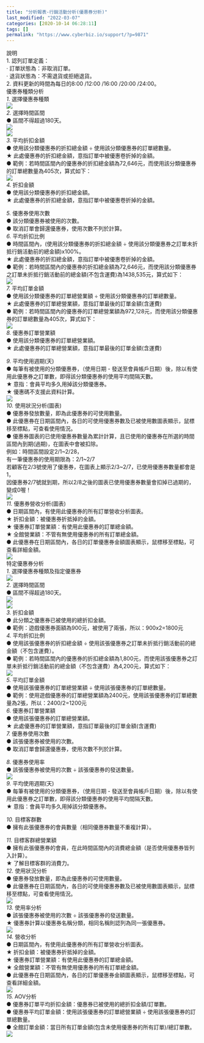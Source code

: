 ```yaml
---
title: "分析報表-行銷活動分析(優惠券分析)"
last_modified: "2022-03-07"
categories: [2020-10-14 06:28:11]
tags: []
permalink: "https://www.cyberbiz.io/support/?p=9871"
---
```


說明  
1\. 認列訂單定義：  
· 訂單狀態為：非取消訂單。  
· 退貨狀態為：不需退貨或拒絕退貨。  
2\. 資料更新的時間為每日的8:00 /12:00 /16:00 /20:00 /24:00。  
優惠券種類分析  
_1._   選擇優惠券種類  
![](https://www.cyberbiz.co/support/wp-content/uploads/2020/10/圖表分析-行銷活動分析01.png)  
_2._   選擇時間區間  
● 區間不得超過180天。  
![](https://www.cyberbiz.co/support/wp-content/uploads/2020/10/圖表分析-行銷活動分析02.png)  
![](https://www.cyberbiz.co/support/wp-content/uploads/2020/10/圖表分析-行銷活動分析03.png)  
_3._   平均折扣金額  
● 使用該分類優惠券的折扣總金額 ÷ 使用該分類優惠券的訂單總數量。  
★ 此處優惠券的折扣總金額，意指訂單中被優惠卷折掉的金額。  
● 範例：若時間區間內的優惠券的折扣總金額為72,646元，而使用該分類優惠券的訂單總數量為405次，算式如下：  
![](https://www.cyberbiz.co/support/wp-content/uploads/2020/10/圖表分析-行銷活動分析04.png)  
_4._   折扣金額  
● 使用該分類優惠券的折扣總金額。  
★ 此處優惠券的折扣總金額，意指訂單中被優惠卷折掉的金額。  

_5._   優惠券使用次數  
● 該分類優惠券被使用的次數。  
● 取消訂單會歸還優惠券，使用次數不列於計算。  
_6._   平均折扣比例  
● 時間區間內，(使用該分類優惠券的折扣總金額 ÷ 使用該分類優惠券之訂單未折抵行銷活動前的總金額)x100%。  
★ 此處優惠券的折扣總金額，意指訂單中被優惠卷折掉的金額。  
● 範例：若時間區間內的優惠券的折扣總金額為72,646元，而使用該分類優惠券之訂單未折抵行銷活動前的總金額(不包含運費)為1438,535元，算式如下：  
![](https://www.cyberbiz.co/support/wp-content/uploads/2020/10/圖表分析-行銷活動分析05.png)  
_7._   平均訂單金額  
● 使用該分類優惠券的訂單總營業額 ÷ 使用該分類優惠券的訂單總數量。  
★ 此處優惠券的訂單總營業額，意指訂單最後的訂單金額(含運費)  
● 範例：若時間區間內的優惠券的訂單總營業額為972,128元，而使用該分類優惠券的訂單總數量為405次，算式如下：  
![](https://www.cyberbiz.co/support/wp-content/uploads/2020/10/圖表分析-行銷活動分析06-1.png)  
_8._   優惠券訂單營業額  
● 使用該分類優惠券的訂單總營業額。  
★ 此處優惠券的訂單總營業額，意指訂單最後的訂單金額(含運費)  

_9._   平均使用週期(天)  
● 每筆有被使用的分類優惠券，（使用日期 - 發送至會員帳戶日期）後，除以有使用此優惠券之訂單數，即得該分類優惠券的使用平均間隔天數。  
★ 意指：會員平均多久用掉該分類優惠券。  
★ 優惠碼不支援此資料計算。  
![](https://www.cyberbiz.co/support/wp-content/uploads/2020/10/圖表分析-行銷活動分析07.png)  
_10._   使用狀況分析(圖表)  
● 優惠券發放數量，即為此優惠券的可使用數量。  
● 此優惠券在日期區間內，各日的可使用優惠券數及已被使用數圖表顯示，鼠標移至標點，可查看使用情況。  
● 優惠券圖表的已使用優惠券數量為累計計算，且已使用的優惠券在所選的時間區間內到期(過期)，在圖表中會被扣除。  
例如：時間區間設定2/1~2/28，  
有一筆優惠券的使用期限為：2/1~2/7  
若顧客在2/3號使用了優惠券，在圖表上顯示2/3~2/7，已使用優惠券數量都會是1，  
因優惠券2/7號就到期，所以2/8之後的圖表已使用優惠券數量會扣掉已過期的，變成0喔！  
![](https://www.cyberbiz.co/support/wp-content/uploads/2020/10/圖表分析-行銷活動分析08.png)  
_11._   優惠券營收分析(圖表)  
● 日期區間內，有使用此優惠券的所有訂單營收分析圖表。  
★ 折扣金額：被優惠券折抵掉的金額。  
★ 優惠券訂單營業額：有使用此優惠券的訂單總金額。  
★ 全館營業額：不管有無使用優惠券的所有訂單總金額。  
● 此優惠券在日期區間內，各日的訂單優惠券金額圖表顯示，鼠標移至標點，可查看詳細金額。  
![](https://www.cyberbiz.co/support/wp-content/uploads/2020/10/圖表分析-行銷活動分析09.png)  
特定優惠券分析  
_1._   選擇優惠券種類及指定優惠券  
![](https://www.cyberbiz.co/support/wp-content/uploads/2020/10/圖表分析-行銷活動分析11.png)  
_2._   選擇時間區間  
● 區間不得超過180天。  
![](https://www.cyberbiz.co/support/wp-content/uploads/2020/10/圖表分析-行銷活動分析02.png)  
![](https://www.cyberbiz.co/support/wp-content/uploads/2020/10/圖表分析-行銷活動分析10.png)  
_3._   折扣金額  
● 此分類之優惠券已被使用的總折扣金額。  
● 範例：遊戲優惠券面額為900元，被使用了兩張，所以：900x2=1800元  
_4._   平均折扣比例  
● 使用該張優惠券的折扣總金額 ÷ 使用該張優惠券之訂單未折抵行銷活動前的總金額（不包含運費）。  
● 範例：若時間區間內的優惠券的折扣總金額為1,800元，而使用該張優惠券之訂單未折抵行銷活動前的總金額（不包含運費）為4,200元，算式如下：  
![](https://www.cyberbiz.co/support/wp-content/uploads/2020/10/圖表分析-行銷活動分析12.png)  
_5._   平均訂單金額  
● 使用該張優惠券的訂單總營業額 ÷ 使用該張優惠券的訂單總數量。  
● 範例：使用遊戲優惠券的訂單總營業額為2400元，使用該張優惠券的訂單總數量為2張，所以：2400/2=1200元  
_6._   優惠券訂單營業額  
● 使用該張優惠券的訂單總營業額。  
★ 此處優惠券的訂單營業額，意指訂單最後的訂單金額(含運費)  
_7._   優惠券使用次數  
● 該張優惠券被使用的次數。  
● 取消訂單會歸還優惠券，使用次數不列於計算。  

_8._   優惠券使用率  
● 該張優惠券被使用的次數 ÷ 該張優惠券的發送數量。  
![](https://www.cyberbiz.co/support/wp-content/uploads/2020/10/圖表分析-行銷活動分析13.png)  
_9._   平均使用週期(天)  
● 每筆有被使用的分類優惠券，（使用日期 - 發送至會員帳戶日期）後，除以有使用此優惠券之訂單數，即得該分類優惠券的使用平均間隔天數。  
★ 意指：會員平均多久用掉該分類優惠券。  

_10._   目標客群數  
● 擁有此張優惠券的會員數量（相同優惠券數量不重複計算）。  

_11._   目標客群總營業額  
● 擁有此張優惠券的會員，在此時間區間內的消費總金額（是否使用優惠券皆列入計算）。  
★ 了解目標客群的消費力。  
_12._   使用狀況分析  
● 優惠券發放數量，即為此優惠券的可使用數量。  
● 此優惠券在日期區間內，各日的可使用優惠券數及已被使用數圖表顯示，鼠標移至標點，可查看使用情況。  
![](https://www.cyberbiz.co/support/wp-content/uploads/2020/10/圖表分析-行銷活動分析14.png)  
_13._   使用率分析  
● 該張優惠券被使用的次數 ÷ 該張優惠券的發送數量。  
★ 優惠券計算以優惠券名稱分類，相同名稱則認列為同一張優惠券。  
![](https://www.cyberbiz.co/support/wp-content/uploads/2020/10/圖表分析-行銷活動分析15.png)  
_14._   營收分析  
● 日期區間內，有使用此優惠券的所有訂單營收分析圖表。  
★ 折扣金額：被優惠券折抵掉的金額。  
★ 優惠券訂單營業額：有使用此優惠券的訂單總金額。  
★ 全館營業額：不管有無使用優惠券的所有訂單總金額。  
● 此優惠券在日期區間內，各日的訂單優惠券金額圖表顯示，鼠標移至標點，可查看詳細金額。  
![](https://www.cyberbiz.co/support/wp-content/uploads/2020/10/圖表分析-行銷活動分析16.png)  
_15._   AOV分析  
● 優惠券訂單平均折扣金額：優惠券已被使用的總折扣金額/訂單數。  
● 優惠券平均訂單金額：使用該張優惠券的訂單總營業額 ÷ 使用該張優惠券的訂單總數量。  
● 全館訂單金額：當日所有訂單金額(包含未使用優惠券的所有訂單)/總訂單數。  
![](https://www.cyberbiz.co/support/wp-content/uploads/2020/10/圖表分析-行銷活動分析17.png)  

